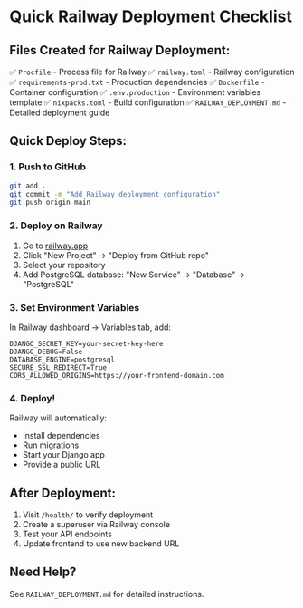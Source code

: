 # Quick Railway Deployment Checklist

## Files Created for Railway Deployment:
✅ `Procfile` - Process file for Railway
✅ `railway.toml` - Railway configuration  
✅ `requirements-prod.txt` - Production dependencies
✅ `Dockerfile` - Container configuration
✅ `.env.production` - Environment variables template
✅ `nixpacks.toml` - Build configuration
✅ `RAILWAY_DEPLOYMENT.md` - Detailed deployment guide

## Quick Deploy Steps:

### 1. Push to GitHub
```bash
git add .
git commit -m "Add Railway deployment configuration"
git push origin main
```

### 2. Deploy on Railway
1. Go to [railway.app](https://railway.app)
2. Click "New Project" → "Deploy from GitHub repo"
3. Select your repository
4. Add PostgreSQL database: "New Service" → "Database" → "PostgreSQL"

### 3. Set Environment Variables
In Railway dashboard → Variables tab, add:
```
DJANGO_SECRET_KEY=your-secret-key-here
DJANGO_DEBUG=False
DATABASE_ENGINE=postgresql
SECURE_SSL_REDIRECT=True
CORS_ALLOWED_ORIGINS=https://your-frontend-domain.com
```

### 4. Deploy!
Railway will automatically:
- Install dependencies
- Run migrations
- Start your Django app
- Provide a public URL

## After Deployment:
1. Visit `/health/` to verify deployment
2. Create a superuser via Railway console
3. Test your API endpoints
4. Update frontend to use new backend URL

## Need Help?
See `RAILWAY_DEPLOYMENT.md` for detailed instructions.
